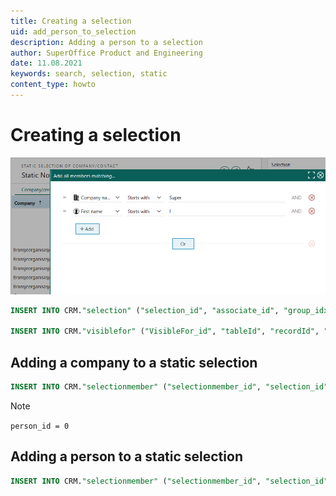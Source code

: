 ```yaml
---
title: Creating a selection
uid: add_person_to_selection
description: Adding a person to a selection
author: SuperOffice Product and Engineering
date: 11.08.2021
keywords: search, selection, static
content_type: howto
---
```


<!-- markdownlint-disable-file MD013-->
# Creating a selection

![Selection dialog -screenshot][img1]

```SQL
INSERT INTO CRM."selection" ("selection_id", "associate_id", "group_idx", "name", "text_id", "postitText_Id", "visibility", "seltype", "searchCat_id", "companyUnique", "soundEx", "source", "memberCount", "registered", "registered_associate_id", "updated", "updated_associate_id", "updatedCount", "includePerson") VALUES (75, 10, 5, 'My First Selection', 0, 0, 1, 0, 1, 0, 'MAFRSTSLK', 0, 0, 1164904874, 10, 0, 0, 0, 0)

INSERT INTO CRM."visiblefor" ("VisibleFor_id", "tableId", "recordId", "forAll", "forGroupId", "forAssocId", "encryptedCheck", "registered", "registered_associate_id", "updated", "updated_associate_id", "updatedCount") VALUES (919, 23, 75, 0, 0, 10, 'aakJA2Mgv19Dhim5t3Q3gQ1Kjvg8L981', 1164904874, 10, 0, 0, 0)
```

## Adding a company to a static selection

```SQL
INSERT INTO CRM."selectionmember" ("selectionmember_id", "selection_id", "contact_id", "person_id") VALUES (1776, 75, 19, 0)
```

> [!NOTE]
> `person_id = 0`

## Adding a person to a static selection

```SQL
INSERT INTO CRM."selectionmember" ("selectionmember_id", "selection_id", "contact_id", "person_id") VALUES (1774, 75, 13, 41)
```

<!-- Referenced images -->
[img1]: media/add-member-static.png
